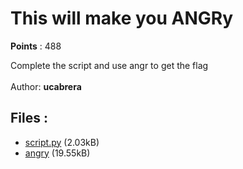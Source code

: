 # This will make you ANGRy
**Points** : 488

Complete the script and use angr to get the flag<br><br>Author: <b>ucabrera</b>

## Files : 

 - [script.py](./script.py) (2.03kB)
 - [angry](./angry) (19.55kB)